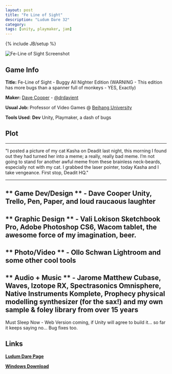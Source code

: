 ```yaml
---
layout: post
title: "Fe Line of Sight"
description: "Ludum Dare 32"
category: 
tags: [unity, playmaker, jam]
---
```

{% include JB/setup %}

![Fe-Line of Sight Screenshot](http://ludumdare.com/compo/wp-content/compo2/444368/40961-shot0-1429581346.png)

## Game Info
**Title:** Fe-Line of Sight - Buggy All Nighter Edition
(WARNING - This edition has more bugs than a spanner full of monkeys - YES, Exactly) 

**Maker:** [Dave Cooper](http://drdavient.com) - [@drdavient](http://twitter.com/drdavient)

**Usual Job:** Professor of Video Games @ [Beihang University](http://ev.buaa.edu.cn)

**Tools Used**:
 **Dev** Unity, Playmaker, a dash of bugs

## Plot 
---- 

"I posted a picture of my cat Kasha on Deadit last night, this morning I found out they had turned her into a meme; a really, really bad meme. I’m not going to stand for another awful meme from these brainless neck-beards, especially not with my cat. I grabbed the laser pointer, today Kasha and I take vengeance. First stop, Deadit HQ." 

----------------------------- 
** Game Dev/Design ** - Dave Cooper 
Unity, Trello, Pen, Paper, and loud raucaous laughter 
----------------------------- 
** Graphic Design ** - Vali Lokison 
Sketchbook Pro, Adobe Photoshop CS6, Wacom tablet, the awesome force of my imagination, beer. 
----------------------------- 
** Photo/Video ** - Ollo Schwan 
Lightroom and some other cool tools 
----------------------------- 
** Audio + Music ** - Jarome Matthew 
Cubase, Waves, Izotope RX, Spectrasonics Omnisphere, Native Instruments Komplete, Prophecy physical modelling synthesizer (for the sax!) and my own sample & foley library from over 15 years 
----------------------------- 

Must Sleep Now - Web Version coming, if Unity will agree to build it... so far it keeps saying no... Bug fixes too. 


## Links
[**Ludum Dare Page**](http://ludumdare.com/compo/ludum-dare-32/?action=preview&uid=40961)

[**Windows Download**](http://drdavient.com/games/FLoS/FLoS-Win86.zip)

